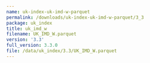 ```yaml
---
name: uk-index-uk-imd-w-parquet
permalink: /downloads/uk-index-uk-imd-w-parquet/3_3
package: uk_index
title: uk_imd_w
filename: UK_IMD_W.parquet
version: '3.3'
full_version: 3.3.0
file: /data/uk_index/3.3/UK_IMD_W.parquet
---
```

